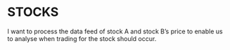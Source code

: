 # STOCKS
I want to process the data feed of stock A and stock B’s price to enable us to analyse when trading for the stock should occur.
